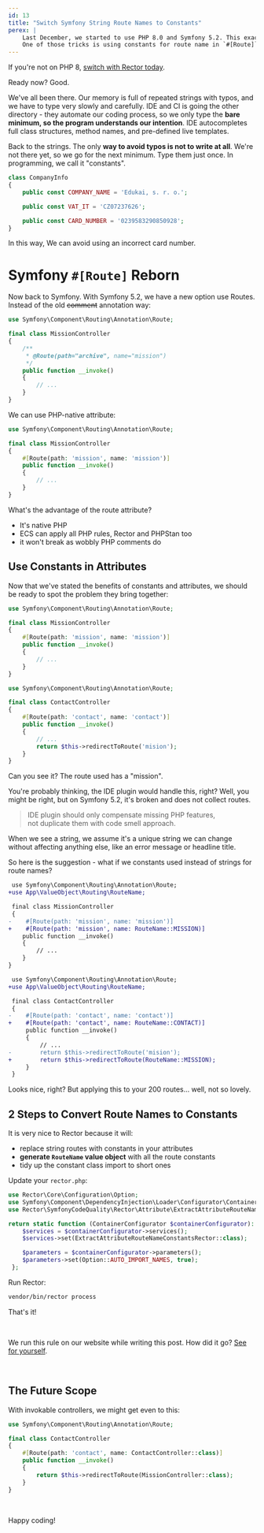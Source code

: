 ```yaml
---
id: 13
title: "Switch Symfony String Route Names to Constants"
perex: |
    Last December, we started to use PHP 8.0 and Symfony 5.2. This exact combination opens [many cool tricks](https://tomasvotruba.com/blog/2020/12/21/5-new-combos-opened-by-symfony-52-and-php-80/) we could never use before.
    One of those tricks is using constants for route name in `#[Route]` attribute.
---
```


If you're not on PHP 8, [switch with Rector today](https://getrector.org/blog/2020/11/30/smooth-upgrade-to-php-8-in-diffs).

Ready now? Good.

We've all been there. Our memory is full of repeated strings with typos, and we have to type very slowly and carefully.
IDE and CI is going the other directory - they automate our coding process, so we only type the **bare minimum, so the program understands our intention**. IDE autocompletes full class structures, method names, and pre-defined live templates.

Back to the strings. The only **way to avoid typos is not to write at all**. We're not there yet, so we go for the next minimum. Type them just once.
In programming, we call it "constants".

```php
class CompanyInfo
{
    public const COMPANY_NAME = 'Edukai, s. r. o.';

    public const VAT_IT = 'CZ07237626';

    public const CARD_NUMBER = '0239583290850928';
}
```

In this way, We can avoid using an incorrect card number.

# Symfony `#[Route]` Reborn

Now back to Symfony. With Symfony 5.2, we have a new option use Routes. Instead of the old ~~comment~~ annotation way:

```php
use Symfony\Component\Routing\Annotation\Route;

final class MissionController
{
    /**
     * @Route(path="archive", name="mission")
     */
    public function __invoke()
    {
        // ...
    }
}
```

We can use PHP-native attribute:

```php
use Symfony\Component\Routing\Annotation\Route;

final class MissionController
{
    #[Route(path: 'mission', name: 'mission')]
    public function __invoke()
    {
        // ...
    }
}
```

What's the advantage of the route attribute?

- It's native PHP
- ECS can apply all PHP rules, Rector and PHPStan too
- it won't break as wobbly PHP comments do

## Use Constants in Attributes

Now that we've stated the benefits of constants and attributes, we should be ready to spot the problem they bring together:

```php
use Symfony\Component\Routing\Annotation\Route;

final class MissionController
{
    #[Route(path: 'mission', name: 'mission')]
    public function __invoke()
    {
        // ...
    }
}
```

```php
use Symfony\Component\Routing\Annotation\Route;

final class ContactController
{
    #[Route(path: 'contact', name: 'contact')]
    public function __invoke()
    {
        // ...
        return $this->redirectToRoute('mision');
    }
}
```

Can you see it? The route used has a "mission".

You're probably thinking, the IDE plugin would handle this, right? Well, you might be right, but on Symfony 5.2, it's broken and does not collect routes.

<blockquote class="blockquote text-center">
    IDE plugin should only compensate missing PHP features,<br>
    not duplicate them with code smell approach.
</blockquote>

When we see a string, we assume it's a unique string we can change without affecting anything else, like an error message or headline title.

So here is the suggestion - what if we constants used instead of strings for route names?

```diff
 use Symfony\Component\Routing\Annotation\Route;
+use App\ValueObject\Routing\RouteName;

 final class MissionController
 {
-    #[Route(path: 'mission', name: 'mission')]
+    #[Route(path: 'mission', name: RouteName::MISSION)]
    public function __invoke()
    {
        // ...
    }
}
```

```diff
 use Symfony\Component\Routing\Annotation\Route;
+use App\ValueObject\Routing\RouteName;

 final class ContactController
 {
-    #[Route(path: 'contact', name: 'contact')]
+    #[Route(path: 'contact', name: RouteName::CONTACT)]
     public function __invoke()
     {
         // ...
-        return $this->redirectToRoute('mision');
+        return $this->redirectToRoute(RouteName::MISSION);
     }
 }
```

Looks nice, right? But applying this to your 200 routes... well, not so lovely.

## 2 Steps to Convert Route Names to Constants

It is very nice to Rector because it will:

- replace string routes with constants in your attributes
- **generate `RouteName` value object** with all the route constants
- tidy up the constant class import to short ones


Update your `rector.php`:

```php
use Rector\Core\Configuration\Option;
use Symfony\Component\DependencyInjection\Loader\Configurator\ContainerConfigurator;
use Rector\SymfonyCodeQuality\Rector\Attribute\ExtractAttributeRouteNameConstantsRector;

return static function (ContainerConfigurator $containerConfigurator): void {
    $services = $containerConfigurator->services();
    $services->set(ExtractAttributeRouteNameConstantsRector::class);

    $parameters = $containerConfigurator->parameters();
    $parameters->set(Option::AUTO_IMPORT_NAMES, true);
 };
```

Run Rector:

```bash
vendor/bin/rector process
```

That's it!

<br>

We run this rule on our website while writing this post. How did it go? [See for yourself](https://github.com/rectorphp/getrector.org/pull/235/files).

<br>

## The Future Scope

With invokable controllers, we might get even to this:

```php
use Symfony\Component\Routing\Annotation\Route;

final class ContactController
{
    #[Route(path: 'contact', name: ContactController::class)]
    public function __invoke()
    {
        return $this->redirectToRoute(MissionController::class);
    }
}
```

<br>

Happy coding!
